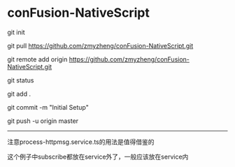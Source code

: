 # conFusion-NativeScript


git init

git pull https://github.com/zmyzheng/conFusion-NativeScript.git

git remote add origin https://github.com/zmyzheng/conFusion-NativeScript.git

git status

git add .

git commit -m "Initial Setup"

git push -u origin master

-----------------------------


注意process-httpmsg.service.ts的用法是值得借鉴的

这个例子中subscribe都放在service外了，一般应该放在service内



